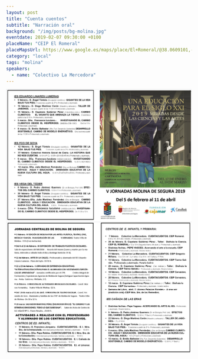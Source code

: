 ```yaml
---
layout: post
title: "Cuenta cuentos"
subtitle: "Narración oral"
background: "/img/posts/bg-molina.jpg"
eventdate: 2019-02-07 09:30:00 +0100
placeName: "CEIP El Romeral"
placeMapsUrl: https://www.google.es/maps/place/El+Romeral/@38.0609101,-1.2125395,17z/data=!3m1!4b1!4m5!3m4!1s0xd638755c73de941:0x61f9d5c4068b8af6!8m2!3d38.0609101!4d-1.2103508
category: "local"
tags: "molina"
speakers:
  - name: "Colectivo La Mercedora"
---
```



![cartel](/img/posts/1folletomolina.png)
![cartel](/img/posts/2folletomolina.png)
